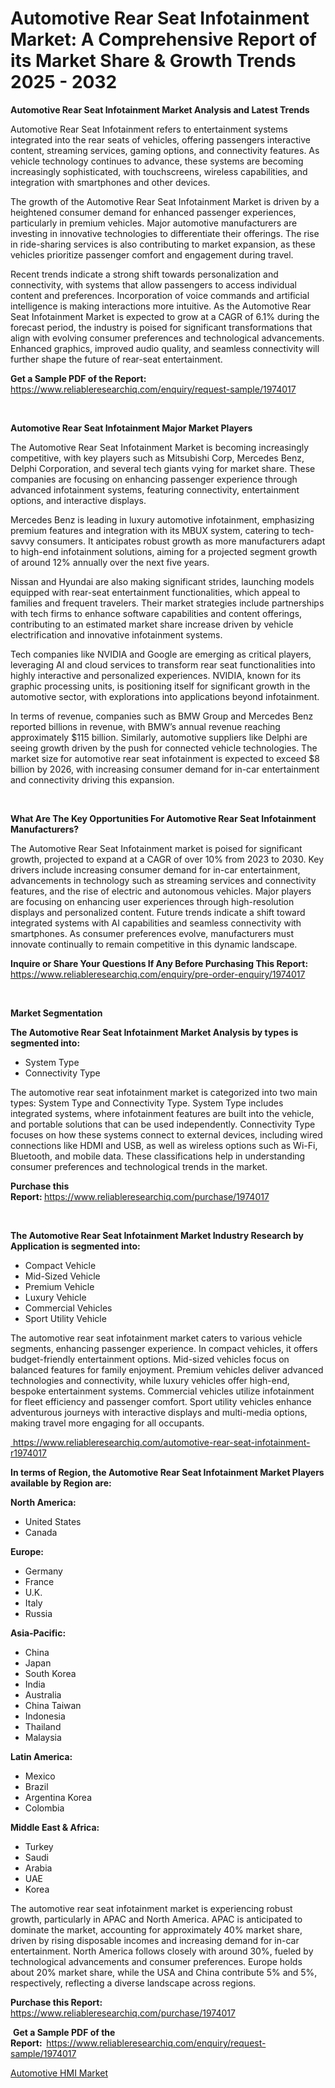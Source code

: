 <p><h1>Automotive Rear Seat Infotainment Market: A Comprehensive Report of its Market Share & Growth Trends 2025 - 2032</h1></p><p><strong>Automotive Rear Seat Infotainment Market Analysis and Latest Trends</strong></p>
<p><p>Automotive Rear Seat Infotainment refers to entertainment systems integrated into the rear seats of vehicles, offering passengers interactive content, streaming services, gaming options, and connectivity features. As vehicle technology continues to advance, these systems are becoming increasingly sophisticated, with touchscreens, wireless capabilities, and integration with smartphones and other devices.</p><p>The growth of the Automotive Rear Seat Infotainment Market is driven by a heightened consumer demand for enhanced passenger experiences, particularly in premium vehicles. Major automotive manufacturers are investing in innovative technologies to differentiate their offerings. The rise in ride-sharing services is also contributing to market expansion, as these vehicles prioritize passenger comfort and engagement during travel.</p><p>Recent trends indicate a strong shift towards personalization and connectivity, with systems that allow passengers to access individual content and preferences. Incorporation of voice commands and artificial intelligence is making interactions more intuitive. As the Automotive Rear Seat Infotainment Market is expected to grow at a CAGR of 6.1% during the forecast period, the industry is poised for significant transformations that align with evolving consumer preferences and technological advancements. Enhanced graphics, improved audio quality, and seamless connectivity will further shape the future of rear-seat entertainment.</p></p>
<p><strong>Get a Sample PDF of the Report:&nbsp;</strong> <a href="https://www.reliableresearchiq.com/enquiry/request-sample/1974017?utm_campaign=2843&utm_medium=2&utm_source=Github&utm_content=ia&utm_term=30032025&utm_id=automotive-rear-seat-infotainment">https://www.reliableresearchiq.com/enquiry/request-sample/1974017</a></p>
<p>&nbsp;</p>
<p><strong>Automotive Rear Seat Infotainment Major Market Players</strong></p>
<p><p>The Automotive Rear Seat Infotainment Market is becoming increasingly competitive, with key players such as Mitsubishi Corp, Mercedes Benz, Delphi Corporation, and several tech giants vying for market share. These companies are focusing on enhancing passenger experience through advanced infotainment systems, featuring connectivity, entertainment options, and interactive displays.</p><p>Mercedes Benz is leading in luxury automotive infotainment, emphasizing premium features and integration with its MBUX system, catering to tech-savvy consumers. It anticipates robust growth as more manufacturers adapt to high-end infotainment solutions, aiming for a projected segment growth of around 12% annually over the next five years.</p><p>Nissan and Hyundai are also making significant strides, launching models equipped with rear-seat entertainment functionalities, which appeal to families and frequent travelers. Their market strategies include partnerships with tech firms to enhance software capabilities and content offerings, contributing to an estimated market share increase driven by vehicle electrification and innovative infotainment systems.</p><p>Tech companies like NVIDIA and Google are emerging as critical players, leveraging AI and cloud services to transform rear seat functionalities into highly interactive and personalized experiences. NVIDIA, known for its graphic processing units, is positioning itself for significant growth in the automotive sector, with explorations into applications beyond infotainment.</p><p>In terms of revenue, companies such as BMW Group and Mercedes Benz reported billions in revenue, with BMW’s annual revenue reaching approximately $115 billion. Similarly, automotive suppliers like Delphi are seeing growth driven by the push for connected vehicle technologies. The market size for automotive rear seat infotainment is expected to exceed $8 billion by 2026, with increasing consumer demand for in-car entertainment and connectivity driving this expansion.</p></p>
<p>&nbsp;</p>
<p><strong>What Are The Key Opportunities For Automotive Rear Seat Infotainment Manufacturers?</strong></p>
<p><p>The Automotive Rear Seat Infotainment market is poised for significant growth, projected to expand at a CAGR of over 10% from 2023 to 2030. Key drivers include increasing consumer demand for in-car entertainment, advancements in technology such as streaming services and connectivity features, and the rise of electric and autonomous vehicles. Major players are focusing on enhancing user experiences through high-resolution displays and personalized content. Future trends indicate a shift toward integrated systems with AI capabilities and seamless connectivity with smartphones. As consumer preferences evolve, manufacturers must innovate continually to remain competitive in this dynamic landscape.</p></p>
<p><strong>Inquire or Share Your Questions If Any Before Purchasing This Report:</strong> <a href="https://www.reliableresearchiq.com/enquiry/pre-order-enquiry/1974017?utm_campaign=2843&utm_medium=2&utm_source=Github&utm_content=ia&utm_term=30032025&utm_id=automotive-rear-seat-infotainment">https://www.reliableresearchiq.com/enquiry/pre-order-enquiry/1974017</a></p>
<p>&nbsp;</p>
<p><strong>Market Segmentation</strong></p>
<p><strong>The Automotive Rear Seat Infotainment Market Analysis by types is segmented into:</strong></p>
<p><ul><li>System Type</li><li>Connectivity Type</li></ul></p>
<p><p>The automotive rear seat infotainment market is categorized into two main types: System Type and Connectivity Type. System Type includes integrated systems, where infotainment features are built into the vehicle, and portable solutions that can be used independently. Connectivity Type focuses on how these systems connect to external devices, including wired connections like HDMI and USB, as well as wireless options such as Wi-Fi, Bluetooth, and mobile data. These classifications help in understanding consumer preferences and technological trends in the market.</p></p>
<p><strong>Purchase this Report:&nbsp;</strong><a href="https://www.reliableresearchiq.com/purchase/1974017?utm_campaign=2843&utm_medium=2&utm_source=Github&utm_content=ia&utm_term=30032025&utm_id=automotive-rear-seat-infotainment">https://www.reliableresearchiq.com/purchase/1974017</a></p>
<p>&nbsp;</p>
<p><strong>The Automotive Rear Seat Infotainment Market Industry Research by Application is segmented into:</strong></p>
<p><ul><li>Compact Vehicle</li><li>Mid-Sized Vehicle</li><li>Premium Vehicle</li><li>Luxury Vehicle</li><li>Commercial Vehicles</li><li>Sport Utility Vehicle</li></ul></p>
<p><p>The automotive rear seat infotainment market caters to various vehicle segments, enhancing passenger experience. In compact vehicles, it offers budget-friendly entertainment options. Mid-sized vehicles focus on balanced features for family enjoyment. Premium vehicles deliver advanced technologies and connectivity, while luxury vehicles offer high-end, bespoke entertainment systems. Commercial vehicles utilize infotainment for fleet efficiency and passenger comfort. Sport utility vehicles enhance adventurous journeys with interactive displays and multi-media options, making travel more engaging for all occupants.</p></p>
<p><a href="https://www.reliableresearchiq.com/automotive-rear-seat-infotainment-r1974017?utm_campaign=2843&utm_medium=2&utm_source=Github&utm_content=ia&utm_term=30032025&utm_id=automotive-rear-seat-infotainment">&nbsp;https://www.reliableresearchiq.com/automotive-rear-seat-infotainment-r1974017</a></p>
<p><strong>In terms of Region, the Automotive Rear Seat Infotainment Market Players available by Region are:</strong></p>
<p>
    <p> <strong> North America: </strong>
        <ul>
            <li>United States</li>
            <li>Canada</li>
        </ul>
        </p> 
    <p> <strong> Europe: </strong>
        <ul>
            <li>Germany</li>
            <li>France</li>
            <li>U.K.</li>
            <li>Italy</li>
            <li>Russia</li>
        </ul>
        </p> 
    <p> <strong> Asia-Pacific: </strong>
        <ul>
            <li>China</li>
            <li>Japan</li>
            <li>South Korea</li>
            <li>India</li>
            <li>Australia</li>
            <li>China Taiwan</li>
            <li>Indonesia</li>
            <li>Thailand</li>
            <li>Malaysia</li>
        </ul>
        </p> 
    <p> <strong> Latin America: </strong>
        <ul>
            <li>Mexico</li>
            <li>Brazil</li>
            <li>Argentina Korea</li>
            <li>Colombia</li>
        </ul>
        </p> 
    <p> <strong> Middle East & Africa: </strong>
        <ul>
            <li>Turkey</li>
            <li>Saudi</li>
            <li>Arabia</li>
            <li>UAE</li>
            <li>Korea</li>
        </ul>
    </p>
    </p>
<p><p>The automotive rear seat infotainment market is experiencing robust growth, particularly in APAC and North America. APAC is anticipated to dominate the market, accounting for approximately 40% market share, driven by rising disposable incomes and increasing demand for in-car entertainment. North America follows closely with around 30%, fueled by technological advancements and consumer preferences. Europe holds about 20% market share, while the USA and China contribute 5% and 5%, respectively, reflecting a diverse landscape across regions.</p></p>
<p><strong>Purchase this Report: </strong><a href="https://www.reliableresearchiq.com/purchase/1974017?utm_campaign=2843&utm_medium=2&utm_source=Github&utm_content=ia&utm_term=30032025&utm_id=automotive-rear-seat-infotainment">https://www.reliableresearchiq.com/purchase/1974017</a></p>
<p>&nbsp;<strong>Get a Sample PDF of the Report:&nbsp;&nbsp;</strong><a href="https://www.reliableresearchiq.com/enquiry/request-sample/1974017?utm_campaign=2843&utm_medium=2&utm_source=Github&utm_content=ia&utm_term=30032025&utm_id=automotive-rear-seat-infotainment">https://www.reliableresearchiq.com/enquiry/request-sample/1974017</a></p>
<p><strong></strong></p>
<p><p><a href="https://github.com/abedlagagica4/Market-Research-Report-List-1/blob/main/automotive-hmi-market.md?utm_campaign=2843&utm_medium=2&utm_source=Github&utm_content=ia&utm_term=30032025&utm_id=automotive-rear-seat-infotainment">Automotive HMI Market</a></p></p>